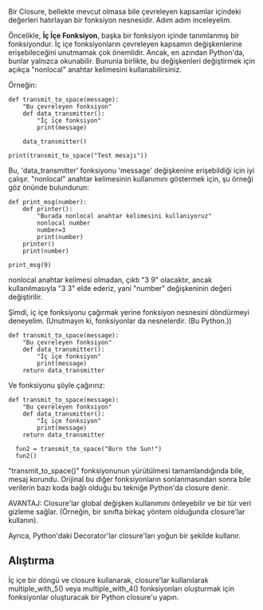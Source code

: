 Bir Closure, bellekte mevcut olmasa bile çevreleyen kapsamlar içindeki değerleri hatırlayan bir fonksiyon nesnesidir. Adım adım inceleyelim.

Öncelikle, **İç İçe Fonksiyon**, başka bir fonksiyon içinde tanımlanmış bir fonksiyondur. İç içe fonksiyonların çevreleyen kapsamın değişkenlerine erişebileceğini unutmamak çok önemlidir. Ancak, en azından Python'da, bunlar yalnızca okunabilir. Bununla birlikte, bu değişkenleri değiştirmek için açıkça "nonlocal" anahtar kelimesini kullanabilirsiniz.

Örneğin:

    def transmit_to_space(message):
        "Bu çevreleyen fonksiyon"
        def data_transmitter():
            "İç içe fonksiyon"
            print(message)
    
        data_transmitter()
    
    print(transmit_to_space("Test mesajı"))

Bu, 'data_transmitter' fonksiyonu 'message' değişkenine erişebildiği için iyi çalışır. "nonlocal" anahtar kelimesinin kullanımını göstermek için, şu örneği göz önünde bulundurun:

    def print_msg(number):
        def printer():
            "Burada nonlocal anahtar kelimesini kullanıyoruz"
            nonlocal number
            number=3
            print(number)
        printer()
        print(number)
    
    print_msg(9)

nonlocal anahtar kelimesi olmadan, çıktı "3 9" olacaktır, ancak kullanılmasıyla "3 3" elde ederiz, yani "number" değişkeninin değeri değiştirilir.

Şimdi, iç içe fonksiyonu çağırmak yerine fonksiyon nesnesini döndürmeyi deneyelim. (Unutmayın ki, fonksiyonlar da nesnelerdir. (Bu Python.))

    def transmit_to_space(message):
        "Bu çevreleyen fonksiyon"
        def data_transmitter():
            "İç içe fonksiyon"
            print(message)
        return data_transmitter

Ve fonksiyonu şöyle çağırırız:

    def transmit_to_space(message):
        "Bu çevreleyen fonksiyon"
        def data_transmitter():
            "İç içe fonksiyon"
            print(message)
        return data_transmitter

  	  fun2 = transmit_to_space("Burn the Sun!")
  	  fun2()

"transmit_to_space()" fonksiyonunun yürütülmesi tamamlandığında bile, mesaj korundu. Orijinal bu diğer fonksiyonların sonlanmasından sonra bile verilerin bazı koda bağlı olduğu bu tekniğe Python'da closure denir.

AVANTAJ: Closure'lar global değişken kullanımını önleyebilir ve bir tür veri gizleme sağlar. (Örneğin, bir sınıfta birkaç yöntem olduğunda closure'lar kullanın).

Ayrıca, Python'daki Decorator'lar closure'ları yoğun bir şekilde kullanır.

Alıştırma
--------

İç içe bir döngü ve closure kullanarak, closure'lar kullanılarak multiple_with_5() veya multiple_with_4() fonksiyonları oluşturmak için fonksiyonlar oluşturacak bir Python closure'u yapın.